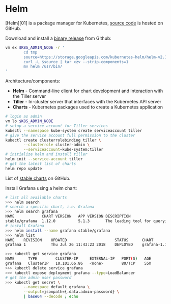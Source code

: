 # Helm

[Helm][01] is a package manager for Kubernetes, [source code][02] is hosted on GitHub.

Download and install a [binary release][03] from Github:

```bash
vm ex $K8S_ADMIN_NODE -r '
        cd tmp
        source=https://storage.googleapis.com/kubernetes-helm/helm-v2.13.1-linux-amd64.tar.gz
        curl -L $source | tar xzv --strip-components=1
        mv helm /usr/bin/
'
```

Architecture/components:

* **Helm** - Command-line client for chart development and interaction with the Tiller server
* **Tiller** - In-cluster server that interfaces with the Kubernetes API server
* **Charts** - Kubernetes packages used to create a Kubernetes application

```bash
# login as admin
vm lo $K8S_ADMIN_NODE
# setup a service account for Tiller services
kubectl --namespace kube-system create serviceaccount tiller
# give the service account full permission to the cluster
kubectl create clusterrolebinding tiller \
        --clusterrole cluster-admin \
        --serviceaccount=kube-system:tiller
# initialize helm and install tiller
helm init --service-account tiller
# get the latest list of charts
helm repo update

```

List of [stable charts][05] on GitHub.

Install Grafana using a helm chart:

```bash
# list all available charts
>>> helm search
# search a specific chart, i.e. Grafana
>>> helm search grafana
NAME          	CHART VERSION	APP VERSION	DESCRIPTION
stable/grafana	1.12.0       	5.1.3      	The leading tool for querying and visualizing t...
# install Grafana
>>> helm install --name grafana stable/grafana
>>> helm list
NAME   	REVISION	UPDATED                 	STATUS  	CHART         	NAMESPACE
grafana	1       	Thu Jul 26 11:43:23 2018	DEPLOYED	grafana-1.12.0	default 

>>> kubectl get service grafana     
NAME      TYPE        CLUSTER-IP     EXTERNAL-IP   PORT(S)   AGE
grafana   ClusterIP   10.101.66.86   <none>        80/TCP    55m
>>> kubectl delete service grafana
>>> kubectl expose deployment grafana --type=LoadBalancer
# get the admin user password
>>> kubectl get secret \
        --namespace default grafana \
        --output=jsonpath={.data.admin-password} \
        | base64 --decode ; echo

```




[02]: https://github.com/helm/helm "source code repository"
[03]: https://github.com/helm/helm/releases "binary releases"
[04]: https://zero-to-jupyterhub.readthedocs.io/en/latest/setup-jupyterhub.html#setup-jupyterhub "JupyterHub on Kubernetes"
[05]: https://github.com/helm/charts/tree/master/stable "stable charts on GitHub"
